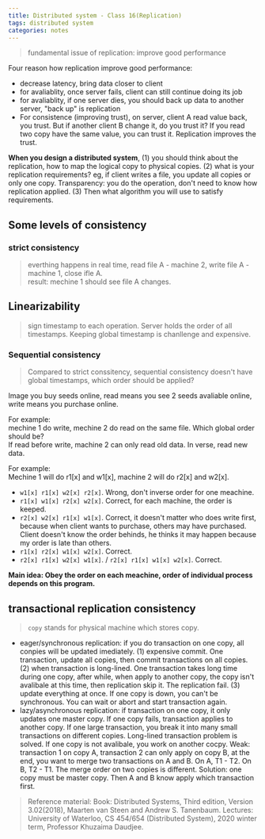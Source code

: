 ```yaml
---
title: Distributed system - Class 16(Replication)
tags: distributed system
categories: notes
---
```

> fundamental issue of replication: improve good performance

Four reason how replication improve good performance:
+ decrease latency, bring data closer to client
+ for avaliablity, once server fails, client can still continue doing its job
+ for avaliablity, if one server dies, you should back up data to another server, "back up" is replication
+ For consistence (improving trust), on server, client A read value back, you trust. But if another client B change it, do you trust it? If you read two copy have the same value, you can trust it. Replication improves the trust.

**When you design a distributed system**, (1) you should think about the replication, how to map the logical copy to physical copies. (2) what is your replication requirements? eg, if client writes a file, you update all copies or only one copy. Transparency: you do the operation, don't need to know how replication applied. (3) Then what algorithm you will use to satisfy requirements.

## Some levels of consistency
### strict consistency
> everthing happens in real time, read file A - machine 2, write file A - machine 1, close ifle A. <br>
result: mechine 1 should see file A changes.

## Linearizability
> sign timestamp to each operation. Server holds the order of all timestamps. Keeping global timestamp is chanllenge and expensive.

### Sequential consistency
> Compared to strict conssitency, sequential consistency doesn't have global timestamps, which order should be applied?

Image you buy seeds online, read means you see 2 seeds avaliable online, write means you purchase online.

For example: <br>
mechine 1 do write, mechine 2 do read on the same file. Which global order should be? <br>
If read before write, machine 2 can only read old data. In verse, read new data.

For example: <br>
Mechine 1 will do r1[x] and w1[x], machine 2 will do r2[x] and w2[x]. <br>
+ `w1[x] r1[x] w2[x] r2[x]`. Wrong, don't inverse order for one meachine.
+ `r1[x] w1[x] r2[x] w2[x]`. Correct, for each machine, the order is keeped.
+ `r2[x] w2[x] r1[x] w1[x]`. Correct, it doesn't matter who does write first, because when client wants to purchase, others may have purchased. Client doesn't know the order behinds, he thinks it may happen because my order is late than others.
+ `r1[x] r2[x] w1[x] w2[x]`. Correct.
+ `r2[x] r1[x] w2[x] w1[x]`. / `r2[x] r1[x] w1[x] w2[x]`. Correct.

**Main idea: Obey the order on each meachine, order of individual process depends on this program.**

## transactional replication consistency
> `copy` stands for physical machine which stores copy. 

+ eager/synchronous replication: if you do transaction on one copy, all conpies will be updated imediately. (1) expensive commit. One transaction, update all copies, then commit transactions on all copies. (2) when transaction is long-lined. One transaction takes long time during one copy, after while, when apply to another copy, the copy isn't avalibale at this time, then replication skip it. The replication fail. (3) update everything at once. If one copy is down, you can't be synchronous. You can wait or abort and start transaction again.
+ lazy/asynchronous replication: if transaction on one copy, it only updates one master copy. If one copy fails, transaction applies to another copy. If one large transaction, you break it into many small transactions on different copies. Long-lined transaction problem is solved. If one copy is not avalibale, you work on another cocpy. Weak: transaction 1 on copy A, transaction 2 can only apply on copy B, at the end, you want to merge two transactions on A and B. On A, T1 - T2. On B, T2 - T1. The merge order on two copies is different. Solution: one copy must be master copy. Then A and B know apply which transaction first.


> Reference material: 
> Book: Distributed Systems, Third edition, Version 3.02(2018), Maarten van Steen and Andrew S. Tanenbaum.
> Lectures: University of Waterloo, CS 454/654 (Distributed System), 2020 winter term, Professor Khuzaima Daudjee.